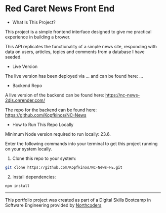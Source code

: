 # Red Caret News Front End

- What Is This Project?

This project is a simple frontend interface designed to give me practical experience in building a brower.

This API replicates the functionality of a simple news site, responding with data on users, articles, topics and comments from a database I have seeded.

- Live Version

The live version has been deployed via ... and can be found here:
...

- Backend Repo

A live version of the backend can be found here:
https://nc-news-2dis.onrender.com/

The repo for the backend can be found here:
https://github.com/Kopfkinos/NC-News

- How to Run This Repo Locally

Minimum Node version required to run locally: 23.6.

Enter the following commands into your terminal to get this project running on your system locally.

1. Clone this repo to your system:

```bash
git clone https://github.com/Kopfkinos/NC-News-FE.git
```

2. Install dependencies:

```bash
npm install
```

---

This portfolio project was created as part of a Digital Skills Bootcamp in Software Engineering provided by [Northcoders](https://northcoders.com/)
